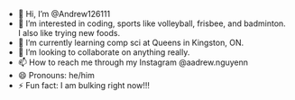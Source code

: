 - 👋 Hi, I’m @Andrew126111
- 👀 I’m interested in coding, sports like volleyball, frisbee, and badminton. I also like trying new foods.
- 🌱 I’m currently learning comp sci at Queens in Kingston, ON.
- 💞️ I’m looking to collaborate on anything really.
- 📫 How to reach me through my Instagram @aadrew.nguyenn
- 😄 Pronouns: he/him
- ⚡ Fun fact: I am bulking right now!!!

<!---
Andrew126111/Andrew126111 is a ✨ special ✨ repository because its `README.md` (this file) appears on your GitHub profile.
You can click the Preview link to take a look at your changes.
--->
